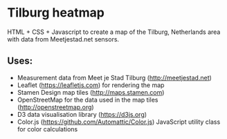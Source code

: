 # Tilburg heatmap

HTML + CSS + Javascript to create a map of the Tilburg, Netherlands area with data from Meetjestad.net sensors.

## Uses:
* Measurement data from Meet je Stad Tilburg (http://meetjestad.net)
* Leaflet (https://leafletjs.com) for rendering the map
* Stamen Design map tiles (http://maps.stamen.com)
* OpenStreetMap for the data used in the map tiles (http://openstreetmap.org)
* D3 data visualisation library (https://d3js.org)
* Color.js (https://github.com/Automattic/Color.js) JavaScript utility class for color calculations
